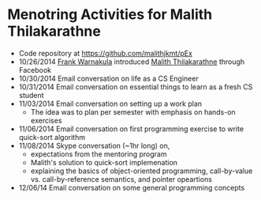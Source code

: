 # Menotring Activities for Malith Thilakarathne
- Code repository at https://github.com/malithjkmt/pEx
- 10/26/2014 [Frank Warnakula] introduced [Malith Thilakarathne] through Facebook
- 10/30/2014 Email conversation on life as a CS Engineer
- 10/31/2014 Email conversation on essential things to learn as a fresh CS student
- 11/03/2014 Email conversation on setting up a work plan
    - The idea was to plan per semester with emphasis on hands-on exercises
- 11/06/2014 Email conversation on first programming exercise to write quick-sort algorithm
- 11/08/2014 Skype conversation (~1hr long) on,
    - expectations from the mentoring program
    - Malith's solution to quick-sort implemenation
    - explaining the basics of object-oriented programming, call-by-value vs. call-by-reference semantics, and pointer opeartions
- 12/06/14 Email conversation on some general programming concepts

[Frank Warnakula]:(https://lk.linkedin.com/in/frankwarnakula) 
[Malith Thilakarathne]:https://www.facebook.com/Malit.Tilak
